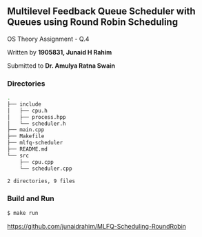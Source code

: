 ## Multilevel Feedback Queue Scheduler with Queues using Round Robin Scheduling

OS Theory Assignment - Q.4

Written by **1905831, Junaid H Rahim**

Submitted to **Dr. Amulya Ratna Swain** 

### Directories

```bash
.
├── include
│   ├── cpu.h
│   ├── process.hpp
│   └── scheduler.h
├── main.cpp
├── Makefile
├── mlfq-scheduler
├── README.md
└── src
    ├── cpu.cpp
    └── scheduler.cpp

2 directories, 9 files
```

### Build and Run

```bash
$ make run
```

https://github.com/junaidrahim/MLFQ-Scheduling-RoundRobin